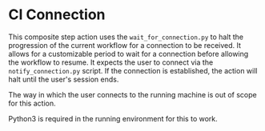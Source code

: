 # CI Connection

This composite step action uses the `wait_for_connection.py` to halt the 
progression of the current workflow for a connection to be received.  It
allows for a customizable period to wait for a connection before
allowing the workflow to resume.  It expects the user to connect via the 
`notify_connection.py` script. If the connection is established, the action
will halt until the user's session ends.

The way in which the user connects to the running machine is out of scope
for this action.

Python3 is required in the running environment for this to work.